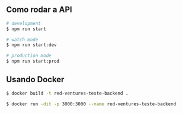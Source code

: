 ## Como rodar a API

```bash
# development
$ npm run start

# watch mode
$ npm run start:dev

# production mode
$ npm run start:prod
```

## Usando Docker

```bash
$ docker build -t red-ventures-teste-backend .

$ docker run -dit -p 3000:3000 --name red-ventures-teste-backend
```